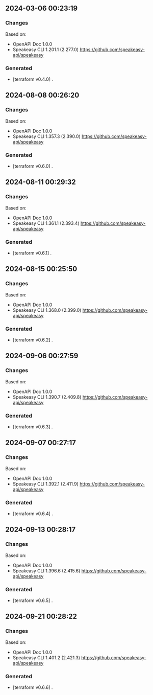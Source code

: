 

## 2024-03-06 00:23:19
### Changes
Based on:
- OpenAPI Doc 1.0.0 
- Speakeasy CLI 1.201.1 (2.277.0) https://github.com/speakeasy-api/speakeasy
### Generated
- [terraform v0.4.0] .

## 2024-08-08 00:26:20
### Changes
Based on:
- OpenAPI Doc 1.0.0 
- Speakeasy CLI 1.357.3 (2.390.0) https://github.com/speakeasy-api/speakeasy
### Generated
- [terraform v0.6.0] .

## 2024-08-11 00:29:32
### Changes
Based on:
- OpenAPI Doc 1.0.0 
- Speakeasy CLI 1.361.1 (2.393.4) https://github.com/speakeasy-api/speakeasy
### Generated
- [terraform v0.6.1] .

## 2024-08-15 00:25:50
### Changes
Based on:
- OpenAPI Doc 1.0.0 
- Speakeasy CLI 1.368.0 (2.399.0) https://github.com/speakeasy-api/speakeasy
### Generated
- [terraform v0.6.2] .

## 2024-09-06 00:27:59
### Changes
Based on:
- OpenAPI Doc 1.0.0 
- Speakeasy CLI 1.390.7 (2.409.8) https://github.com/speakeasy-api/speakeasy
### Generated
- [terraform v0.6.3] .

## 2024-09-07 00:27:17
### Changes
Based on:
- OpenAPI Doc 1.0.0 
- Speakeasy CLI 1.392.1 (2.411.9) https://github.com/speakeasy-api/speakeasy
### Generated
- [terraform v0.6.4] .

## 2024-09-13 00:28:17
### Changes
Based on:
- OpenAPI Doc 1.0.0 
- Speakeasy CLI 1.396.6 (2.415.6) https://github.com/speakeasy-api/speakeasy
### Generated
- [terraform v0.6.5] .

## 2024-09-21 00:28:22
### Changes
Based on:
- OpenAPI Doc 1.0.0 
- Speakeasy CLI 1.401.2 (2.421.3) https://github.com/speakeasy-api/speakeasy
### Generated
- [terraform v0.6.6] .